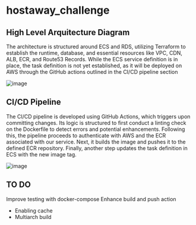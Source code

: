 # hostaway_challenge

## High Level Arquitecture Diagram

The architecture is structured around ECS and RDS, utilizing Terraform to establish the runtime, database, and essential resources like VPC, CDN, ALB, ECR, and Route53 Records. While the ECS service definition is in place, the task definition is not yet established, as it will be deployed on AWS through the GitHub actions outlined in the CI/CD pipeline section

![image](https://github.com/naldrey/hostaway_challenge/assets/53922947/edcac3ba-d6de-4418-88f2-6531e5580df1)

## CI/CD Pipeline
The CI/CD pipeline is developed using GitHub Actions, which triggers upon committing changes. Its logic is structured to first conduct a linting check on the Dockerfile to detect errors and potential enhancements. Following this, the pipeline proceeds to authenticate with AWS and the ECR associated with our service. Next, it builds the image and pushes it to the defined ECR repository. Finally, another step updates the task definition in ECS with the new image tag.

![image](https://github.com/naldrey/hostaway_challenge/assets/53922947/a4241963-8e6e-4cc3-abc5-2c10d9e68e8f)

## TO DO
Improve testing with docker-compose
Enhance build and push action
  - Enabling cache
  - Multiarch build


